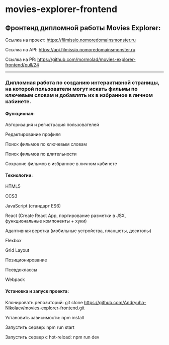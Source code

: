# movies-explorer-frontend

## Фронтенд дипломной работы Movies Explorer:
Ссылка на проект: https://filmissio.nomoredomainsmonster.ru

Ссылка на API: https://api.filmissio.nomoredomainsmonster.ru

Ссылка на PR: https://github.com/mormolad/movies-explorer-frontend/pull/24

---
### Дипломная работа по созданию интерактивной страницы, на которой пользователи могут искать фильмы по ключевым словам и добавлять их в избранное в личном кабинете.

#### Функционал:
Авторизация и регистрация пользователей

Редактирование профиля

Поиск фильмов по ключевым словам

Поиск фильмов по длительности

Сохрание фильмов в избранное в личном кабинете

#### Технологии:
HTML5

CCS3

JavaScript (стандарт ES6)

React (Create React App, портирование разметки в JSX, функциональные компоненты + хуки)

Адаптивная верстка (мобильные устройства, планшеты, десктопы)

Flexbox

Grid Layout

Позиционирование

Псевдоклассы

Webpack

#### Установка и запуск проекта:
Клонировать репозиторий: git clone https://github.com/Andryuha-Nikolaev/movies-explorer-frontend.git

Установить зависимости: npm install 

Запустить сервер: npm run start

Запустить сервер с hot-reload: npm run dev

